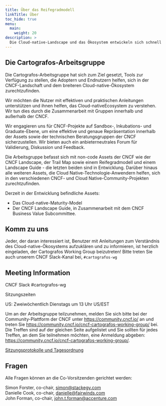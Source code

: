 ```yaml
---
title: Über das Reifegradmodell
linkTitle: Über
toc_hide: true
menu:
  main:
    weight: 20
description: >
  Die Cloud-native-Landscape und das Ökosystem entwickeln sich schnell weiter.
---
```


## Die Cartografos-Arbeitsgruppe

Die Cartografos-Arbeitsgruppe hat sich zum Ziel gesetzt, Tools zur Verfügung zu stellen, die Adoptern und Endnutzern helfen, sich in der CNCF-Landschaft und dem breiteren Cloud-native-Ökosystem zurechtzufinden.

Wir möchten die Nutzer mit effektiven und praktischen Anleitungen unterstützen und ihnen helfen, das Cloud-nativeEcosystem zu verstehen. Wir tun dies durch die Zusammenarbeit mit Gruppen innerhalb und außerhalb der CNCF.

Wir engagieren uns für CNCF-Projekte auf Sandbox-, Inkubations- und Graduate-Ebene, um eine effektive und genaue Repräsentation innerhalb der Assets sowie der technischen Beratungsgruppen der CNCF sicherzustellen. Wir bieten auch ein anbieterneutrales Forum für Validierung, Diskussion und Feedback.

Die Arbeitsgruppe befasst sich mit non-code Assets der CNCF wie der CNCF Landscape, der Trail Map sowie einem Reifegradmodell und einem Landscape Guide - die letzten beiden sind in Entwicklung. Darüber hinaus alle weiteren Assets, die Cloud Native-Technologie-Anwendern helfen, sich in den verschiedenen CNCF- und Cloud Native-Community-Projekten zurechtzufinden.

Derzeit in der Entwicklung befindliche Assets:

- Das Cloud-native-Maturity-Model
- Der CNCF Landscape Guide, in Zusammenarbeit mit dem CNCF Business Value Subcommittee.

## Komm zu uns

Jeder, der daran interessiert ist, Benutzer mit Anleitungen zum Verständnis des Cloud-native-Ökosystems aufzuklären und zu informieren, ist herzlich eingeladen, der Cartografos Working Group beizutreten! Bitte treten Sie auch unserem CNCF Slack-Kanal bei, `#cartografos-wg`

## Meeting Information

CNCF Slack #cartografos-wg

Sitzungszeiten

US: Zweiwöchentlich Dienstags um 13 Uhr US/EST

Um an der Arbeitsgruppe teilzunehmen, melden Sie sich bitte bei der Community-Plattform der CNCF unter https://community.cncf.io/ an und treten Sie https://community.cncf.io/cncf-cartografos-working-group/ bei.
Die Treffen sind auf der gleichen Seite aufgelistet und Sie sollten für jedes Treffen, an dem Sie teilnehmen möchten, eine Anmeldung abgeben: https://community.cncf.io/cncf-cartografos-working-group/.

[Sitzungsprotokolle und Tagesordnung](https://docs.google.com/document/d/15aRVtbMT9F472wOv8bBU7Wg893ugXUf-WtP3g9Ob_KY/edit#heading=h.itd3wrdelhab)

## Fragen

Alle Fragen können an die Co-Vorsitzenden gerichtet werden:

Simon Forster, co-chair, simon@stackegy.com  
Danielle Cook, co-chair, danielle@fairwinds.com  
John Forman, co-chair, john.t.forman@accenture.com
